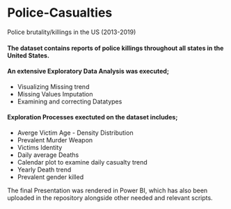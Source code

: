 # Police-Casualties
Police brutality/killings in the US (2013-2019)

#### The dataset contains reports of police killings throughout all states in the United States.

#### An extensive Exploratory Data Analysis was executed;
- Visualizing Missing trend
- Missing Values Imputation
- Examining and correcting Datatypes

#### Exploration Processes exectuted on the dataset includes;
- Averge Victim Age - Density Distribution
- Prevalent Murder Weapon
- Victims Identity 
- Daily average Deaths
- Calendar plot to examine daily casualty trend
- Yearly Death trend
- Prevalent gender killed

The final Presentation was rendered in Power BI, which has also been uploaded in the repository alongside other needed and relevant scripts.
